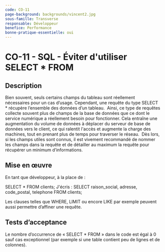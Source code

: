 ```yaml
---
code: CO-11
page-background: backgrounds/vincent2.jpg
sous-famille: Transverse
responsable: Développeur
benefice: Performance
bonne-pratique-essentielle: oui
---
```

# CO-11 - SQL - Éviter d'utiliser SELECT * FROM

## Description

Bien souvent, seuls certains champs du tableau sont réellement nécessaires pour un cas d’usage. Cependant, une requête du type SELECT * récupère l’ensemble des données d’un tableau.  Ainsi, ce type de requêtes collecte souvent plus de champs de la base de données que ce dont le service numérique a réellement besoin pour fonctionner. Cela entraîne une augmentation du volume de données à déplacer du serveur de base de données vers le client, ce qui ralentit l'accès et augmente la charge des machines, tout en prenant plus de temps pour traverser le réseau. 
Dès lors, si les champs utiles sont connus, il est vivement recommandé de nommer les champs dans la requête et de détailler au maximum la requête pour récupérer un minimum d’informations.

## Mise en œuvre

En tant que développeur, à la place de :

SELECT * FROM clients;
J'écris :
SELECT raison_social, adresse, code_postal, telephone FROM clients;

Les clauses telles que WHERE, LIMIT ou encore LIKE par exemple peuvent aussi permettre d’affiner une requête.

## Tests d’acceptance

Le nombre d’occurrence de « SELECT * FROM » dans le code est égal à 0 sauf cas exceptionnel (par
exemple si une table contient peu de lignes et de colonnes).
